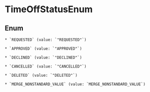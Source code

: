 
# TimeOffStatusEnum

## Enum


    * `REQUESTED` (value: `"REQUESTED"`)

    * `APPROVED` (value: `"APPROVED"`)

    * `DECLINED` (value: `"DECLINED"`)

    * `CANCELLED` (value: `"CANCELLED"`)

    * `DELETED` (value: `"DELETED"`)

    * `MERGE_NONSTANDARD_VALUE` (value: `MERGE_NONSTANDARD_VALUE`)


